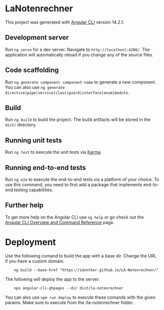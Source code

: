 # LaNotenrechner

This project was generated with [Angular CLI](https://github.com/angular/angular-cli) version 14.2.1.

## Development server

Run `ng serve` for a dev server. Navigate to `http://localhost:4200/`. The application will automatically reload if you change any of the source files.

## Code scaffolding

Run `ng generate component component-name` to generate a new component. You can also use `ng generate directive|pipe|service|class|guard|interface|enum|module`.

## Build

Run `ng build` to build the project. The build artifacts will be stored in the `dist/` directory.

## Running unit tests

Run `ng test` to execute the unit tests via [Karma](https://karma-runner.github.io).

## Running end-to-end tests

Run `ng e2e` to execute the end-to-end tests via a platform of your choice. To use this command, you need to first add a package that implements end-to-end testing capabilities.

## Further help

To get more help on the Angular CLI use `ng help` or go check out the [Angular CLI Overview and Command Reference](https://angular.io/cli) page.

# Deployment

Use the following comand to build the app with a base dir. Change the URL if you have a custom domain.

```
    ng build --base-href "https://idontker.github.io/LA-Notenrechner/"
```

The following will deploy the app to the server:

```
    npx angular-cli-ghpages --dir dist/la-notenrechner
```

You can also use
`npm run deploy`
to execute these comands with the given params. Make sure to execute from the /la-notenrechner folder.


